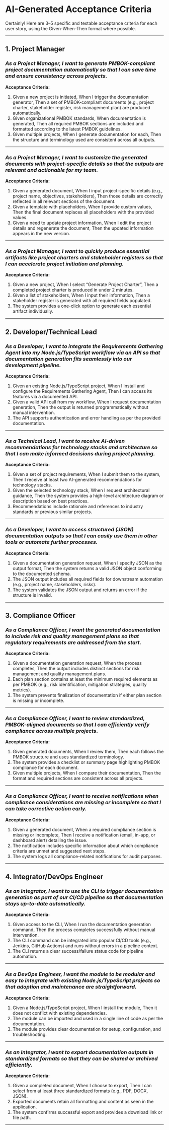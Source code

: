 # AI-Generated Acceptance Criteria

Certainly! Here are 3–5 specific and testable acceptance criteria for each user story, using the Given-When-Then format where possible.

---

## 1. Project Manager

### *As a Project Manager, I want to generate PMBOK-compliant project documentation automatically so that I can save time and ensure consistency across projects.*

**Acceptance Criteria:**

1. Given a new project is initiated, When I trigger the documentation generator, Then a set of PMBOK-compliant documents (e.g., project charter, stakeholder register, risk management plan) are produced automatically.
2. Given organizational PMBOK standards, When documentation is generated, Then all required PMBOK sections are included and formatted according to the latest PMBOK guidelines.
3. Given multiple projects, When I generate documentation for each, Then the structure and terminology used are consistent across all outputs.

---

### *As a Project Manager, I want to customize the generated documents with project-specific details so that the outputs are relevant and actionable for my team.*

**Acceptance Criteria:**

1. Given a generated document, When I input project-specific details (e.g., project name, objectives, stakeholders), Then those details are correctly reflected in all relevant sections of the document.
2. Given a template with placeholders, When I provide custom values, Then the final document replaces all placeholders with the provided values.
3. Given a need to update project information, When I edit the project details and regenerate the document, Then the updated information appears in the new version.

---

### *As a Project Manager, I want to quickly produce essential artifacts like project charters and stakeholder registers so that I can accelerate project initiation and planning.*

**Acceptance Criteria:**

1. Given a new project, When I select “Generate Project Charter”, Then a completed project charter is produced in under 2 minutes.
2. Given a list of stakeholders, When I input their information, Then a stakeholder register is generated with all required fields populated.
3. The system provides a one-click option to generate each essential artifact individually.

---

## 2. Developer/Technical Lead

### *As a Developer, I want to integrate the Requirements Gathering Agent into my Node.js/TypeScript workflow via an API so that documentation generation fits seamlessly into our development pipeline.*

**Acceptance Criteria:**

1. Given an existing Node.js/TypeScript project, When I install and configure the Requirements Gathering Agent, Then I can access its features via a documented API.
2. Given a valid API call from my workflow, When I request documentation generation, Then the output is returned programmatically without manual intervention.
3. The API supports authentication and error handling as per the provided documentation.

---

### *As a Technical Lead, I want to receive AI-driven recommendations for technology stacks and architecture so that I can make informed decisions during project planning.*

**Acceptance Criteria:**

1. Given a set of project requirements, When I submit them to the system, Then I receive at least two AI-generated recommendations for technology stacks.
2. Given the selected technology stack, When I request architectural guidance, Then the system provides a high-level architecture diagram or description based on best practices.
3. Recommendations include rationale and references to industry standards or previous similar projects.

---

### *As a Developer, I want to access structured (JSON) documentation outputs so that I can easily use them in other tools or automate further processes.*

**Acceptance Criteria:**

1. Given a documentation generation request, When I specify JSON as the output format, Then the system returns a valid JSON object conforming to the documented schema.
2. The JSON output includes all required fields for downstream automation (e.g., project name, stakeholders, risks).
3. The system validates the JSON output and returns an error if the structure is invalid.

---

## 3. Compliance Officer

### *As a Compliance Officer, I want the generated documentation to include risk and quality management plans so that regulatory requirements are addressed from the start.*

**Acceptance Criteria:**

1. Given a documentation generation request, When the process completes, Then the output includes distinct sections for risk management and quality management plans.
2. Each plan section contains at least the minimum required elements as per PMBOK (e.g., risk identification, mitigation strategies, quality metrics).
3. The system prevents finalization of documentation if either plan section is missing or incomplete.

---

### *As a Compliance Officer, I want to review standardized, PMBOK-aligned documents so that I can efficiently verify compliance across multiple projects.*

**Acceptance Criteria:**

1. Given generated documents, When I review them, Then each follows the PMBOK structure and uses standardized terminology.
2. The system provides a checklist or summary page highlighting PMBOK compliance for each document.
3. Given multiple projects, When I compare their documentation, Then the format and required sections are consistent across all projects.

---

### *As a Compliance Officer, I want to receive notifications when compliance considerations are missing or incomplete so that I can take corrective action early.*

**Acceptance Criteria:**

1. Given a generated document, When a required compliance section is missing or incomplete, Then I receive a notification (email, in-app, or dashboard alert) detailing the issue.
2. The notification includes specific information about which compliance criteria are unmet and suggested next steps.
3. The system logs all compliance-related notifications for audit purposes.

---

## 4. Integrator/DevOps Engineer

### *As an Integrator, I want to use the CLI to trigger documentation generation as part of our CI/CD pipeline so that documentation stays up-to-date automatically.*

**Acceptance Criteria:**

1. Given access to the CLI, When I run the documentation generation command, Then the process completes successfully without manual intervention.
2. The CLI command can be integrated into popular CI/CD tools (e.g., Jenkins, GitHub Actions) and runs without errors in a pipeline context.
3. The CLI returns a clear success/failure status code for pipeline automation.

---

### *As a DevOps Engineer, I want the module to be modular and easy to integrate with existing Node.js/TypeScript projects so that adoption and maintenance are straightforward.*

**Acceptance Criteria:**

1. Given a Node.js/TypeScript project, When I install the module, Then it does not conflict with existing dependencies.
2. The module can be imported and used in a single line of code as per the documentation.
3. The module provides clear documentation for setup, configuration, and troubleshooting.

---

### *As an Integrator, I want to export documentation outputs in standardized formats so that they can be shared or archived efficiently.*

**Acceptance Criteria:**

1. Given a completed document, When I choose to export, Then I can select from at least three standardized formats (e.g., PDF, DOCX, JSON).
2. Exported documents retain all formatting and content as seen in the application.
3. The system confirms successful export and provides a download link or file path.

---